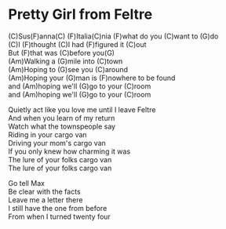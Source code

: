 # Pretty Girl from Feltre

(C)Sus(F)anna(C) (F)Italia(C)nia (F)what do you (C)want to (G)do  
(C)I (F)thought (C)I had (F)figured it (C)out  
But (F)that was (C)before you(G)  
(Am)Walking a (G)mile into (C)town  
(Am)Hoping to (G)see you (C)around  
(Am)Hoping your (G)man is (F)nowhere to be found  
and (Am)hoping we'll (G)go to your (C)room  
and (Am)hoping we'll (G)go to your (C)room  
  
Quietly act like you love me until I leave Feltre  
And when you learn of my return  
Watch what the townspeople say  
Riding in your cargo van  
Driving your mom's cargo van  
If you only knew how charming it was  
The lure of your folks cargo van  
The lure of your folks cargo van  
  
Go tell Max  
Be clear with the facts  
Leave me a letter there  
I still have the one from before  
From when I turned twenty four
